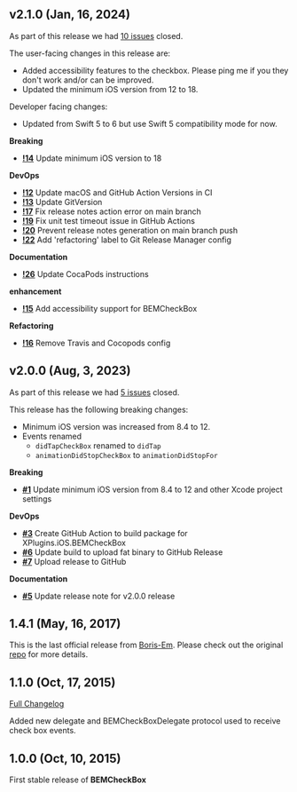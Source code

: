 ## v2.1.0 (Jan, 16, 2024)


As part of this release we had [10 issues](https://github.com/saturdaymp/BEMCheckBox/milestone/2?closed=1) closed.

The user-facing changes in this release are:

- Added accessibility features to the checkbox.  Please ping me if you they don't work and/or can be improved.
- Updated the minimum iOS version from 12 to 18.

Developer facing changes:

- Updated from Swift 5 to 6 but use Swift 5 compatibility mode for now.

__Breaking__

- [__!14__](https://github.com/saturdaymp/BEMCheckBox/pull/14) Update minimum iOS version to 18

__DevOps__

- [__!12__](https://github.com/saturdaymp/BEMCheckBox/pull/12) Update macOS and GitHub Action Versions in CI
- [__!13__](https://github.com/saturdaymp/BEMCheckBox/pull/13) Update GitVersion
- [__!17__](https://github.com/saturdaymp/BEMCheckBox/pull/17) Fix release notes action error on main branch
- [__!19__](https://github.com/saturdaymp/BEMCheckBox/pull/19) Fix unit test timeout issue in GitHub Actions
- [__!20__](https://github.com/saturdaymp/BEMCheckBox/pull/20) Prevent release notes generation on main branch push
- [__!22__](https://github.com/saturdaymp/BEMCheckBox/pull/22) Add 'refactoring' label to Git Release Manager config

__Documentation__

- [__!26__](https://github.com/saturdaymp/BEMCheckBox/pull/26) Update CocaPods instructions

__enhancement__

- [__!15__](https://github.com/saturdaymp/BEMCheckBox/pull/15) Add accessibility support for BEMCheckBox

__Refactoring__

- [__!16__](https://github.com/saturdaymp/BEMCheckBox/pull/16) Remove Travis and Cocopods config

## v2.0.0 (Aug, 3, 2023)


As part of this release we had [5 issues](https://github.com/saturdaymp/BEMCheckBox/milestone/1?closed=1) closed.

This release has the following breaking changes:

- Minimum iOS version was increased from 8.4 to 12.
- Events renamed 
  -  `didTapCheckBox` renamed to `didTap`
  - `animationDidStopCheckBox` to `animationDidStopFor`

__Breaking__

- [__#1__](https://github.com/saturdaymp/BEMCheckBox/pull/1) Update minimum iOS version from 8.4 to 12 and other Xcode project settings

__DevOps__

- [__#3__](https://github.com/saturdaymp/BEMCheckBox/pull/3) Create GitHub Action to build package for XPlugins.iOS.BEMCheckBox
- [__#6__](https://github.com/saturdaymp/BEMCheckBox/pull/6) Update build to upload fat binary to GitHub Release
- [__#7__](https://github.com/saturdaymp/BEMCheckBox/pull/7) Upload release to GitHub

__Documentation__

- [__#5__](https://github.com/saturdaymp/BEMCheckBox/pull/5) Update release note for v2.0.0 release

## 1.4.1 (May, 16, 2017)


This is the last official release from [Boris-Em](https://github.com/Boris-Em).  Please check out the original [repo](https://github.com/Boris-Em/BEMCheckBox) for more details.
## 1.1.0 (Oct, 17, 2015)


[Full Changelog](https://github.com/Boris-Em/BEMCheckBox/compare/1.0.0...1.1.0)
 
Added new delegate and BEMCheckBoxDelegate protocol used to receive check box events.
## 1.0.0 (Oct, 10, 2015)


First stable release of **BEMCheckBox**
